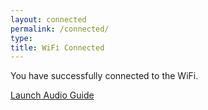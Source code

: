 ```yaml
---
layout: connected
permalink: /connected/
type:
title: WiFi Connected
---
```


You have successfully connected to the WiFi.

<a href="../welcome/" target="_system">Launch Audio Guide</a>
